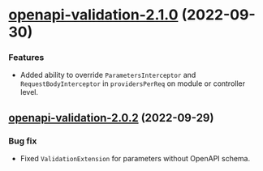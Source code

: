 <a name="openapi-validation-2.1.0"></a>
# [openapi-validation-2.1.0](https://github.com/ts-stack/ditsmod/releases/tag/openapi-validation-2.1.0) (2022-09-30)

### Features

- Added ability to override `ParametersInterceptor` and `RequestBodyInterceptor` in `providersPerReq` on module or controller level.

<a name="openapi-validation-2.0.2"></a>
## [openapi-validation-2.0.2](https://github.com/ts-stack/ditsmod/releases/tag/openapi-validation-2.0.2) (2022-09-29)

### Bug fix

- Fixed `ValidationExtension` for parameters without OpenAPI schema.

